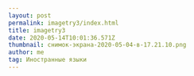```yaml
---
layout: post
permalink: imagetry3/index.html
title: imagetry3
date: 2020-05-14T10:01:36.571Z
thumbnail: снимок-экрана-2020-05-04-в-17.21.10.png
author: me
tag: Иностранные языки
---
```

![]()